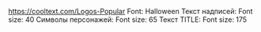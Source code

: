 https://cooltext.com/Logos-Popular
Font: Halloween
Текст надписей:
Font size: 40
Символы персонажей:
Font size: 65
Текст TITLE:
Font size: 175
